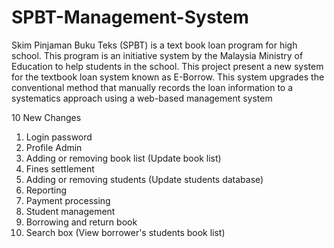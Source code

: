 # SPBT-Management-System
Skim Pinjaman Buku Teks (SPBT) is  a text book loan program for high school. This program is an initiative system by the Malaysia Ministry of Education to help students in the school. This project present a new system for the textbook loan system known as E-Borrow. This system upgrades the conventional method that manually records the loan information to a systematics approach using a web-based management system

10 New Changes
1. Login password
2. Profile Admin
3. Adding or removing book list (Update book list)
4. Fines settlement
5. Adding or removing students (Update students database)
6. Reporting
7. Payment processing
8. Student management
9. Borrowing and return book
10. Search box (View borrower's students book list)
